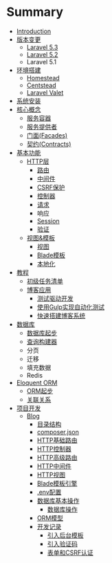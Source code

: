 # Summary

* [Introduction](README.md)
* [版本变更](版本变更.md)
    * [Laravel 5.3](laravel-53.md)
    * [Laravel 5.2](laravel.md)
    * Laravel 5.1
* [环境搭建](chapter1.md)
    * [Homestead](homestead.md)
    * [Centstead](centstead.md)
    * [Laravel Valet](laravel-valet.md)
* [系统安装](安装.md)
* [核心概念](核心概念.md)
    * [服务容器](服务容器.md)
    * [服务提供者](服务提供者.md)
    * [门面\(Facades\)](门面facades.md)
    * [契约\(Contracts\)](契约contracts.md)
* [基本功能](基本功能.md)
    * [HTTP层](http层.md)
        * [路由](路由.md)
        * [中间件](中间件.md)
        * [CSRF保护](csrf保护.md)
        * [控制器](控制器.md)
        * [请求](请求.md)
        * 响应
        * [Session](session.md)
        * [验证](验证.md)
    * [视图&模板](视图模板.md)
        * [视图](视图.md)
        * [Blade模板](blade模板.md)
        * [本地化](本地化.md)
* [教程](教程.md)
    * [初级任务清单](初级任务清单.md)
    * [博客应用](博客.md)
        * [测试驱动开发](测试驱动开发.md)
        * [使用Gulp实现自动化测试](使用gulp实现自动化测试.md)
        * [快速搭建博客系统](快速搭建博客系统.md)
* [数据库](数据库.md)
    * [数据库起步](数据库起步.md)
    * [查询构建器](查询构建器.md)
    * 分页
    * 迁移
    * 填充数据
    * Redis
* [Eloquent ORM](eloquent-orm.md)
    * [ORM起步](起步.md)
    * [关联关系](关联关系.md)
* [项目开发](项目开发.md)
    * [Blog](blog.md)
        * [目录结构](目录结构.md)
        * [composer.json](composerjson.md)
        * [HTTP基础路由](http基础路由.md)
        * [HTTP控制器](http控制器.md)
        * [HTTP高级路由](http高级路由.md)
        * [HTTP中间件](http中间件.md)
        * [HTTP视图](http视图.md)
        * [Blade模板引擎](blade模板引擎.md)
        * [.env配置](env配置.md)
        * [数据库基本操作](数据库基本操作.md)
            * [数据库操作](数据库操作.md)
        * [ORM模型](orm模型.md)
        * [开发记录](开发记录.md)
            * [引入后台模板](引入后台模板.md)
            * [引入验证码](引入验证码.md)
            * [表单和CSRF认证](表单和csrf认证.md)

